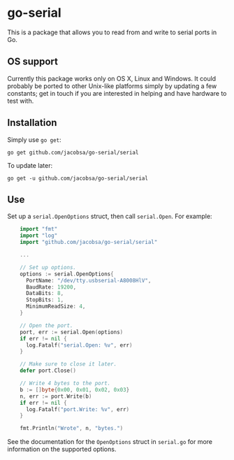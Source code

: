 go-serial
=========

This is a package that allows you to read from and write to serial ports in Go.


OS support
----------

Currently this package works only on OS X, Linux and Windows. It could probably be ported
to other Unix-like platforms simply by updating a few constants; get in touch if
you are interested in helping and have hardware to test with.


Installation
------------

Simply use `go get`:

    go get github.com/jacobsa/go-serial/serial

To update later:

    go get -u github.com/jacobsa/go-serial/serial


Use
---

Set up a `serial.OpenOptions` struct, then call `serial.Open`. For example:

````go
    import "fmt"
    import "log"
    import "github.com/jacobsa/go-serial/serial"

    ...

    // Set up options.
    options := serial.OpenOptions{
      PortName: "/dev/tty.usbserial-A8008HlV",
      BaudRate: 19200,
      DataBits: 8,
      StopBits: 1,
      MinimumReadSize: 4,
    }

    // Open the port.
    port, err := serial.Open(options)
    if err != nil {
      log.Fatalf("serial.Open: %v", err)
    }

    // Make sure to close it later.
    defer port.Close()

    // Write 4 bytes to the port.
    b := []byte{0x00, 0x01, 0x02, 0x03}
    n, err := port.Write(b)
    if err != nil {
      log.Fatalf("port.Write: %v", err)
    }

    fmt.Println("Wrote", n, "bytes.")
````

See the documentation for the `OpenOptions` struct in `serial.go` for more
information on the supported options.
